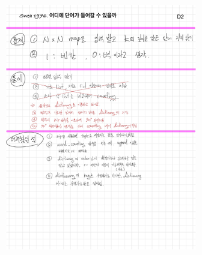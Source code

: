 

![52036EEA-7C0B-439D-B962-0E7BD21355CA.jpeg](README_assets/03e8a10ca6cfb68650d23fe954f2cf187cdbc976.jpeg)


